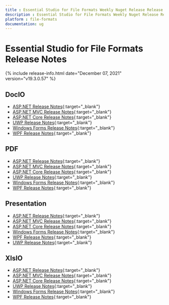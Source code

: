 ```yaml
---
title : Essential Studio for File Formats Weekly Nuget Release Release Notes  
description : Essential Studio for File Formats Weekly Nuget Release Release Notes  
platform : file-formats
documentation: ug
---
```


# Essential Studio for File Formats  Release Notes  

{% include release-info.html date="December 07, 2021" version="v19.3.0.57" %} 

## DocIO

* [ASP.NET Release Notes](/aspnet/release-notes/v19.3.0.57#docio){:target="_blank"}
* [ASP.NET MVC Release Notes](/aspnetmvc/release-notes/v19.3.0.57#docio){:target="_blank"}
* [ASP.NET Core Release Notes](/aspnet-core/release-notes/v19.3.0.57#docio){:target="_blank"}
* [UWP Release Notes](/uwp/release-notes/v19.3.0.57#docio){:target="_blank"}
* [Windows Forms Release Notes](/windowsforms/release-notes/v19.3.0.57#docio){:target="_blank"}
* [WPF Release Notes](/wpf/release-notes/v19.3.0.57#docio){:target="_blank"}


## PDF

* [ASP.NET Release Notes](/aspnet/release-notes/v19.3.0.57#pdf){:target="_blank"}
* [ASP.NET MVC Release Notes](/aspnetmvc/release-notes/v19.3.0.57#pdf){:target="_blank"}
* [ASP.NET Core Release Notes](/aspnet-core/release-notes/v19.3.0.57#pdf){:target="_blank"}
* [UWP Release Notes](/uwp/release-notes/v19.3.0.57#pdf){:target="_blank"}
* [Windows Forms Release Notes](/windowsforms/release-notes/v19.3.0.57#pdf){:target="_blank"}
* [WPF Release Notes](/wpf/release-notes/v19.3.0.57#pdf){:target="_blank"}


## Presentation

* [ASP.NET Release Notes](/aspnet/release-notes/v19.3.0.57#presentation){:target="_blank"}
* [ASP.NET MVC Release Notes](/aspnetmvc/release-notes/v19.3.0.57#presentation){:target="_blank"}
* [ASP.NET Core Release Notes](/aspnet-core/release-notes/v19.3.0.57#presentation){:target="_blank"}
* [Windows Forms Release Notes](/windowsforms/release-notes/v19.3.0.57#presentation){:target="_blank"}
* [WPF Release Notes](/wpf/release-notes/v19.3.0.57#presentation){:target="_blank"}
* [UWP Release Notes](/uwp/release-notes/v19.3.0.57#presentation){:target="_blank"}


## XlsIO

* [ASP.NET Release Notes](/aspnet/release-notes/v19.3.0.57#xlsio){:target="_blank"}
* [ASP.NET MVC Release Notes](/aspnetmvc/release-notes/v19.3.0.57#xlsio){:target="_blank"}
* [ASP.NET Core Release Notes](/aspnet-core/release-notes/v19.3.0.57#xlsio){:target="_blank"}
* [UWP Release Notes](/uwp/release-notes/v19.3.0.57#xlsio){:target="_blank"}
* [Windows Forms Release Notes](/windowsforms/release-notes/v19.3.0.57#xlsio){:target="_blank"}
* [WPF Release Notes](/wpf/release-notes/v19.3.0.57#xlsio){:target="_blank"}